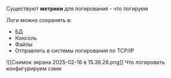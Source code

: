 Существуют **метрики** для логирования - что логируем

Логи можно сохранять в:
 - БД
 - Консоль
 - Файлы
 - Отправлять в системы логирования по TCP/IP

![[Снимок экрана 2025-02-16 в 15.38.28.png]]
Что логировать конфигурируем сами
